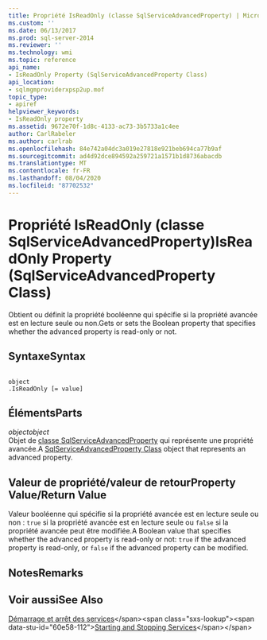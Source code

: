 ```yaml
---
title: Propriété IsReadOnly (classe SqlServiceAdvancedProperty) | Microsoft Docs
ms.custom: ''
ms.date: 06/13/2017
ms.prod: sql-server-2014
ms.reviewer: ''
ms.technology: wmi
ms.topic: reference
api_name:
- IsReadOnly Property (SqlServiceAdvancedProperty Class)
api_location:
- sqlmgmproviderxpsp2up.mof
topic_type:
- apiref
helpviewer_keywords:
- IsReadOnly property
ms.assetid: 9672e70f-1d8c-4133-ac73-3b5733a1c4ee
author: CarlRabeler
ms.author: carlrab
ms.openlocfilehash: 84e742a04dc3a019e27818e921beb694ca77b9af
ms.sourcegitcommit: ad4d92dce894592a259721a1571b1d8736abacdb
ms.translationtype: MT
ms.contentlocale: fr-FR
ms.lasthandoff: 08/04/2020
ms.locfileid: "87702532"
---
```

# <a name="isreadonly-property-sqlserviceadvancedproperty-class"></a><span data-ttu-id="60e58-102">Propriété IsReadOnly (classe SqlServiceAdvancedProperty)</span><span class="sxs-lookup"><span data-stu-id="60e58-102">IsReadOnly Property (SqlServiceAdvancedProperty Class)</span></span>
  <span data-ttu-id="60e58-103">Obtient ou définit la propriété booléenne qui spécifie si la propriété avancée est en lecture seule ou non.</span><span class="sxs-lookup"><span data-stu-id="60e58-103">Gets or sets the Boolean property that specifies whether the advanced property is read-only or not.</span></span>  
  
## <a name="syntax"></a><span data-ttu-id="60e58-104">Syntaxe</span><span class="sxs-lookup"><span data-stu-id="60e58-104">Syntax</span></span>  
  
```  
  
object  
.IsReadOnly [= value]  
```  
  
## <a name="parts"></a><span data-ttu-id="60e58-105">Éléments</span><span class="sxs-lookup"><span data-stu-id="60e58-105">Parts</span></span>  
 <span data-ttu-id="60e58-106">*object*</span><span class="sxs-lookup"><span data-stu-id="60e58-106">*object*</span></span>  
 <span data-ttu-id="60e58-107">Objet de [classe SqlServiceAdvancedProperty](sqlserviceadvancedproperty-class.md) qui représente une propriété avancée.</span><span class="sxs-lookup"><span data-stu-id="60e58-107">A [SqlServiceAdvancedProperty Class](sqlserviceadvancedproperty-class.md) object that represents an advanced property.</span></span>  
  
## <a name="property-valuereturn-value"></a><span data-ttu-id="60e58-108">Valeur de propriété/valeur de retour</span><span class="sxs-lookup"><span data-stu-id="60e58-108">Property Value/Return Value</span></span>  
 <span data-ttu-id="60e58-109">Valeur booléenne qui spécifie si la propriété avancée est en lecture seule ou non : `true` si la propriété avancée est en lecture seule ou `false` si la propriété avancée peut être modifiée.</span><span class="sxs-lookup"><span data-stu-id="60e58-109">A Boolean value that specifies whether the advanced property is read-only or not: `true` if the advanced property is read-only, or `false` if the advanced property can be modified.</span></span>  
  
## <a name="remarks"></a><span data-ttu-id="60e58-110">Notes</span><span class="sxs-lookup"><span data-stu-id="60e58-110">Remarks</span></span>  
  
## <a name="see-also"></a><span data-ttu-id="60e58-111">Voir aussi</span><span class="sxs-lookup"><span data-stu-id="60e58-111">See Also</span></span>  
 <span data-ttu-id="60e58-112">[Démarrage et arrêt des services](https://technet.microsoft.com/library/ms174886\(v=sql.105\).aspx)</span><span class="sxs-lookup"><span data-stu-id="60e58-112">[Starting and Stopping Services](https://technet.microsoft.com/library/ms174886\(v=sql.105\).aspx)</span></span>  
  
  
